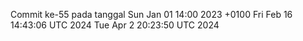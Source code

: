 Commit ke-55 pada tanggal Sun Jan 01 14:00 2023 +0100
Fri Feb 16 14:43:06 UTC 2024
Tue Apr  2 20:23:50 UTC 2024
